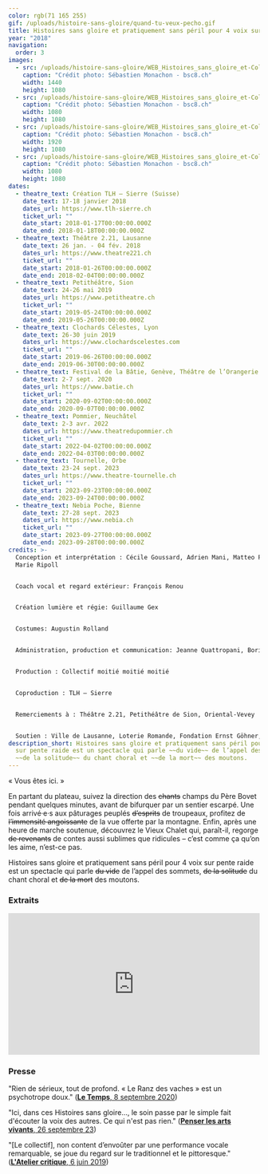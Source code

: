 ```yaml
---
color: rgb(71 165 255)
gif: /uploads/histoire-sans-gloire/quand-tu-veux-pecho.gif
title: Histoires sans gloire et pratiquement sans péril pour 4 voix sur pente raide
year: "2018"
navigation:
  order: 3
images:
  - src: /uploads/histoire-sans-gloire/WEB_Histoires_sans_gloire_et-Collectif_moitiC_moitiC_moitiC-TLH-Sierre-16_janvier_2018-Photo_c_SCbastien_Monachon_09_8Y2A6085_LR.jpg
    caption: "Crédit photo: Sébastien Monachon - bsc8.ch"
    width: 1440
    height: 1080
  - src: /uploads/histoire-sans-gloire/WEB_Histoires_sans_gloire_et-Collectif_moitiC_moitiC_moitiC-TLH-Sierre-16_janvier_2018-Photo_c_SCbastien_Monachon_14_8Y2A6122_LR.jpg
    caption: "Crédit photo: Sébastien Monachon - bsc8.ch"
    width: 1080
    height: 1080
  - src: /uploads/histoire-sans-gloire/WEB_Histoires_sans_gloire_et-Collectif_moitiC_moitiC_moitiC-TLH-Sierre-16_janvier_2018-Photo_c_SCbastien_Monachon_26_NS5C6326_LR.jpg
    caption: "Crédit photo: Sébastien Monachon - bsc8.ch"
    width: 1920
    height: 1080
  - src: /uploads/histoire-sans-gloire/WEB_Histoires_sans_gloire_et-Collectif_moitiC_moitiC_moitiC-TLH-Sierre-16_janvier_2018-Photo_c_SCbastien_Monachon_28_NS5C6337_LR.jpg
    caption: "Crédit photo: Sébastien Monachon - bsc8.ch"
    width: 1080
    height: 1080
dates:
  - theatre_text: Création TLH – Sierre (Suisse)
    date_text: 17-18 janvier 2018
    dates_url: https://www.tlh-sierre.ch
    ticket_url: ""
    date_start: 2018-01-17T00:00:00.000Z
    date_end: 2018-01-18T00:00:00.000Z
  - theatre_text: Théâtre 2.21, Lausanne
    date_text: 26 jan. - 04 fév. 2018
    dates_url: https://www.theatre221.ch
    ticket_url: ""
    date_start: 2018-01-26T00:00:00.000Z
    date_end: 2018-02-04T00:00:00.000Z
  - theatre_text: Petithéâtre, Sion
    date_text: 24-26 mai 2019
    dates_url: https://www.petitheatre.ch
    ticket_url: ""
    date_start: 2019-05-24T00:00:00.000Z
    date_end: 2019-05-26T00:00:00.000Z
  - theatre_text: Clochards Célestes, Lyon
    date_text: 26-30 juin 2019
    dates_url: https://www.clochardscelestes.com
    ticket_url: ""
    date_start: 2019-06-26T00:00:00.000Z
    date_end: 2019-06-30T00:00:00.000Z
  - theatre_text: Festival de la Bâtie, Genève, Théâtre de l’Orangerie
    date_text: 2-7 sept. 2020
    dates_url: https://www.batie.ch
    ticket_url: ""
    date_start: 2020-09-02T00:00:00.000Z
    date_end: 2020-09-07T00:00:00.000Z
  - theatre_text: Pommier, Neuchâtel
    date_text: 2-3 avr. 2022
    dates_url: https://www.theatredupommier.ch
    ticket_url: ""
    date_start: 2022-04-02T00:00:00.000Z
    date_end: 2022-04-03T00:00:00.000Z
  - theatre_text: Tournelle, Orbe
    date_text: 23-24 sept. 2023
    dates_url: https://www.theatre-tournelle.ch
    ticket_url: ""
    date_start: 2023-09-23T00:00:00.000Z
    date_end: 2023-09-24T00:00:00.000Z
  - theatre_text: Nebia Poche, Bienne
    date_text: 27-28 sept. 2023
    dates_url: https://www.nebia.ch
    ticket_url: ""
    date_start: 2023-09-27T00:00:00.000Z
    date_end: 2023-09-28T00:00:00.000Z
credits: >-
  Conception et interprétation : Cécile Goussard, Adrien Mani, Matteo Prandi,
  Marie Ripoll


  Coach vocal et regard extérieur: François Renou


  Création lumière et régie: Guillaume Gex


  Costumes: Augustin Rolland


  Administration, production et communication: Jeanne Quattropani, Boris Degex, Olivier Blättler, Samuel Bezençon


  Production : Collectif moitié moitié moitié


  Coproduction : TLH – Sierre


  Remerciements à : Théâtre 2.21, Petithéâtre de Sion, Oriental-Vevey


  Soutien : Ville de Lausanne, Loterie Romande, Fondation Ernst Göhner, Pour-cent culturel Migros, Fondation Engelberts, ALJF
description_short: Histoires sans gloire et pratiquement sans péril pour 4 voix
  sur pente raide est un spectacle qui parle ~~du vide~~ de l’appel des sommets,
  ~~de la solitude~~ du chant choral et ~~de la mort~~ des moutons.
---
```


« Vous êtes ici. »

En partant du plateau, suivez la direction des ~~chants~~ champs du Père Bovet pendant
quelques minutes, avant de bifurquer par un sentier escarpé. Une fois
arrivé·e·s aux pâturages peuplés ~~d’esprits~~ de troupeaux, profitez de
~~l’immensité angoissante~~ de la vue offerte par la montagne. Enfin, après une
heure de marche soutenue, découvrez le Vieux Chalet qui, paraît-il, regorge ~~de
revenants~~ de contes aussi sublimes que ridicules – c’est comme ça qu’on les
aime, n’est-ce pas.

Histoires sans gloire et pratiquement sans péril pour 4 voix sur pente raide est un spectacle qui parle ~~du vide~~ de l’appel des sommets, ~~de la solitude~~ du chant choral et ~~de la mort~~ des moutons.

### Extraits
<div style="padding:56.25% 0 0 0;position:relative;"><iframe src="https://player.vimeo.com/video/314122827?badge=0&amp;autopause=0&amp;player_id=0&amp;app_id=58479" frameborder="0" allow="autoplay; fullscreen; picture-in-picture; clipboard-write; encrypted-media" style="position:absolute;top:0;left:0;width:100%;height:100%;" title="Histoires sans gloire et pratiquement sans péril pour 4 voix sur pente raide // extrait"></iframe></div><script src="https://player.vimeo.com/api/player.js"></script>

### Presse
"Rien de sérieux, tout de profond. « Le Ranz des vaches » est un psychotrope doux." ([**Le Temps**, 8 septembre 2020](https://www.letemps.ch/culture/suisse-mille-morceaux-choisis-batie?utm_source=mail&utm_medium=share&utm_campaign=article))

"Ici, dans ces Histoires sans gloire..., le soin passe par le simple fait d'écouter la voix des autres. Ce qui n'est pas rien." ([**Penser les arts vivants**, 26 septembre 23](https://penserlesartsvivants.blogspot.com/2023/09/histoires-sans-gloire-et-pratiquement.html))

"[Le collectif], non content d’envoûter par une performance vocale remarquable, se joue du regard sur le traditionnel et le pittoresque." ([**L'Atelier critique**, 6 juin 2019](https://wp.unil.ch/ateliercritique/2019/06/histoires-sans-gloire-et-pratiquement-sans-peril-pour-quatre-voix-sur-une-pente-raide/))
